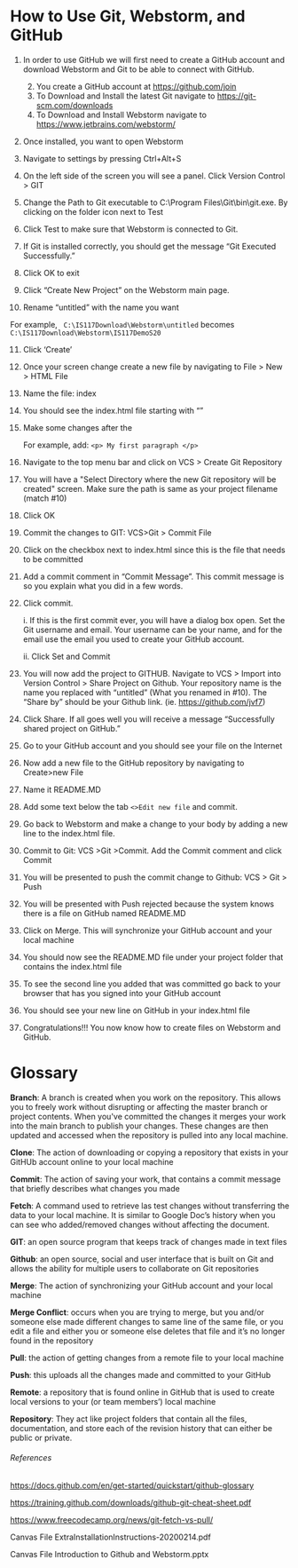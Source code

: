 # How to Use Git, Webstorm, and GitHub
1. In order to use GitHub we will first need to create
a GitHub account and download Webstorm and Git to be 
able to connect with GitHub.

   2. You create a GitHub account at https://github.com/join
   3. To Download and Install the latest Git navigate to https://git-scm.com/downloads
   4. To Download and Install Webstorm navigate to https://www.jetbrains.com/webstorm/


2. Once installed, you want to open Webstorm 

3. Navigate to settings by pressing Ctrl+Alt+S

4. On the left side of the screen you will see a panel. Click Version Control > GIT 
 
5. Change the Path to Git executable to C:\Program Files\Git\bin\git.exe. By clicking on the folder icon next to Test

6. Click Test to make sure that Webstorm is connected to Git.

7. If Git is installed correctly, you should get the message “Git Executed Successfully.”
   
8. Click OK to exit 

9. Click “Create New Project” on the Webstorm main page.
   
10. Rename “untitled” with the name you want

   For example,
    ``` C:\IS117Download\Webstorm\untitled``` becomes ```C:\IS117Download\Webstorm\IS117DemoS20 ```

11. Click ‘Create’
    
12. Once your screen change create a new file by navigating to File > New > HTML File
    
13. Name the file: index

14. You should see the index.html file starting with “<!DOCTYPE html>”
    
15. Make some changes after the <body>

    For example, add: ```<p> My first paragraph </p>```


16. Navigate to the top menu bar and click on VCS > Create Git Repository
    
17. You will have a "Select Directory where the new Git repository will be created" screen. Make sure the path is same as your project filename (match #10)
    
18. Click OK

19. Commit the changes to GIT: VCS>Git > Commit File  
    
20. Click on the checkbox next to index.html since this is the file that needs to be committed
    
21. Add a commit comment in “Commit Message”. This commit message is so you explain what you did in a few words. 

22. Click commit. 

    i. If this is the first commit ever, you will have a dialog box open. Set the Git username and email. Your username can be your name, and for the email use the email you used to create your GitHub account.

    ii. Click Set and Commit


23. You will now add the project to GITHUB. Navigate to  VCS > Import into Version Control > Share Project on Github. Your repository name is the name you replaced with “untitled” (What you renamed in #10). The “Share by” should be your Github link.
    (ie. https://github.com/jvf7)

24. Click Share. If all goes well you will receive a message “Successfully shared project on GitHub.”
    
25. Go to your GitHub account and you should see your file on the Internet
    
26. Now add a new file to the GitHub repository by navigating to Create>new File
    
27. Name it README.MD
    
28. Add some text below the tab ```<>Edit new file``` and commit.
    
29. Go back to Webstorm and make a change to your body by adding a new line to the index.html file.

30. Commit to Git: VCS >Git >Commit. Add the Commit comment and click Commit
    
31. You will be presented to push the commit change to Github: VCS > Git > Push
    
32. You will be presented with Push rejected because the system knows there is a file on GitHub named README.MD
    
33. Click on Merge. This will synchronize your GitHub account and your local machine 

34. You should now see the README.MD file under your project folder that contains the index.html file
    
35. To see the second line you added that was committed go back to your browser that has you signed into your GitHub account
    
36. You should see your new line on GitHub in your index.html file
    
37. Congratulations!!! You now know how to create files on Webstorm and GitHub.



# Glossary
**Branch**: A branch is created when you work on the repository. This allows you 
to freely work without disrupting or affecting the master branch or project contents. 
When you've committed the changes it merges your work into the main branch to publish 
your changes. These changes are then updated and accessed when the repository is pulled
into any local machine.

**Clone**: The action of downloading or copying a repository that exists in your 
GitHUb account online to your local machine

**Commit**: The action of saving your work, that contains a commit message that briefly
describes what changes you made

**Fetch**: A command used to retrieve las test changes without transferring the data to your local machine. It is similar to Google Doc’s history when you can see who added/removed changes without affecting the document.

**GIT**: an open source program that keeps track of changes made in text files

**Github**: an open source, social and user interface that is built on Git and allows the ability for multiple users to collaborate on Git repositories

**Merge**: The action of synchronizing your GitHub account and your local machine

**Merge Conflict**: occurs when you are trying to merge, but you and/or someone else made different changes to same line of the same file, or you edit a file and either you or someone else deletes that file and it’s no longer found in the repository

**Pull**: the action of getting changes from a remote file to your local machine

**Push**: this uploads all the changes made and committed to your GitHub

**Remote**: a repository that is found online in GitHub that is used to create local versions to your (or team members’) local machine

**Repository**: They act like project folders that contain all the files, documentation, and store each of the revision history that can either be public or private.



###### References

https://docs.github.com/en/get-started/quickstart/github-glossary

https://training.github.com/downloads/github-git-cheat-sheet.pdf

https://www.freecodecamp.org/news/git-fetch-vs-pull/

Canvas File ExtraInstallationInstructions-20200214.pdf

Canvas File Introduction to Github and Webstorm.pptx 
